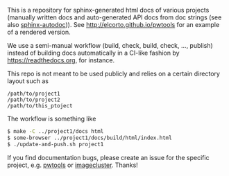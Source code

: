 This is a repository for sphinx-generated html docs of various projects
(manually written docs and auto-generated API docs from doc strings (see also
[sphinx-autodoc](https://github.com/elcorto/sphinx-autodoc))). See
<http://elcorto.github.io/pwtools> for an example of a rendered version.

We use a semi-manual workflow (build, check, build, check, ..., publish)
instead of building docs automatically in a CI-like fashion by
<https://readthedocs.org>, for instance.

This repo is not meant to be used publicly and relies on a certain directory
layout such as

```
/path/to/project1
/path/to/project2
/path/to/this_ptoject
```

The workflow is something like

```sh
$ make -C ../project1/docs html
$ some-browser ../project1/docs/build/html/index.html
$ ./update-and-push.sh project1
```

If you find documentation bugs, please create an issue for the specific
project, e.g. [pwtools](https://github.com/elcorto/pwtools) or
[imagecluster](https://github.com/elcorto/imagecluster). Thanks!
